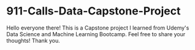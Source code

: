 # 911-Calls-Data-Capstone-Project
Hello everyone there!
This is a Capstone project I learned from Udemy's Data Science and Machine Learning Bootcamp.
Feel free to share your thoughts!
Thank you.
